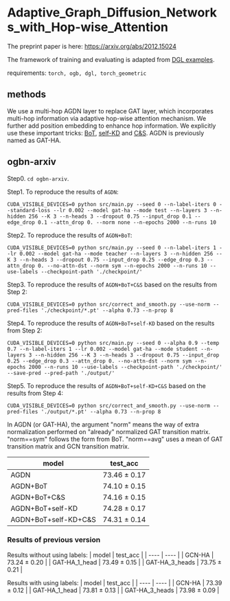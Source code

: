 # Adaptive_Graph_Diffusion_Networks_with_Hop-wise_Attention

The preprint paper is here: https://arxiv.org/abs/2012.15024

The framework of training and evaluating is adapted from [DGL examples](https://github.com/dmlc/dgl/tree/master/examples/pytorch/ogb/ogbn-arxiv).

requirements: `torch, ogb, dgl, torch_geometric`

## methods
We use a multi-hop AGDN layer to replace GAT layer, which incorporates multi-hop information via adaptive hop-wise attention mechanism. We further add position embedding to enhance hop information. We explicitly use these important tricks: [BoT](https://github.com/Espylapiza/Bag-of-Tricks-for-Node-Classification-with-Graph-Neural-Networks), [self-KD](https://github.com/ShunliRen/dgl/tree/master/examples/pytorch/ogb/ogbn-arxiv) and [C&S](https://github.com/Chillee/CorrectAndSmooth). AGDN is previously named as GAT-HA.

## ogbn-arxiv

Step0. `cd ogbn-arxiv`.

Step1. To reproduce the results of `AGDN`:
```
CUDA_VISIBLE_DEVICES=0 python src/main.py --seed 0 --n-label-iters 0 --standard-loss --lr 0.002 --model gat-ha --mode test --n-layers 3 --n-hidden 256 --K 3 --n-heads 3 --dropout 0.75 --input_drop 0.1 --edge_drop 0.1 --attn_drop 0. --norm none --n-epochs 2000 --n-runs 10
```

Step2. To reproduce the results of `AGDN+BoT`:
```
CUDA_VISIBLE_DEVICES=0 python src/main.py --seed 0 --n-label-iters 1 --lr 0.002 --model gat-ha --mode teacher --n-layers 3 --n-hidden 256 --K 3 --n-heads 3 --dropout 0.75 --input_drop 0.25 --edge_drop 0.3 --attn_drop 0. --no-attn-dst --norm sym --n-epochs 2000 --n-runs 10 --use-labels --checkpoint-path './checkpoint/'
```

Step3. To reproduce the results of `AGDN+BoT+C&S` based on the results from Step 2:
```
CUDA_VISIBLE_DEVICES=0 python src/correct_and_smooth.py --use-norm --pred-files './checkpoint/*.pt' --alpha 0.73 --n-prop 8
```

Step4. To reproduce the results of `AGDN+BoT+self-KD` based on the results from Step 2:
```
CUDA_VISIBLE_DEVICES=0 python src/main.py --seed 0 --alpha 0.9 --temp 0.7 --n-label-iters 1 --lr 0.002 --model gat-ha --mode student --n-layers 3 --n-hidden 256 --K 3 --n-heads 3 --dropout 0.75 --input_drop 0.25 --edge_drop 0.3 --attn_drop 0. --no-attn-dst --norm sym --n-epochs 2000 --n-runs 10 --use-labels --checkpoint-path './checkpoint/' --save-pred --pred-path './output/'
```

Step5. To reproduce the results of `AGDN+BoT+self-KD+C&S` based on the results from Step 4:
```
CUDA_VISIBLE_DEVICES=0 python src/correct_and_smooth.py --use-norm --pred-files './output/*.pt' --alpha 0.73 --n-prop 8
```

In AGDN (or GAT-HA), the argument "norm" means the way of extra normalization performed on "already" normalized GAT transition matrix. "norm==sym" follows the form from BoT. "norm==avg" uses a mean of GAT transition matrix and GCN transition matrix.

|  model   | test_acc  |
|  ----  | ----  |
| AGDN | 73.46 ± 0.17 |
| AGDN+BoT  | 74.10 ± 0.15 |
| AGDN+BoT+C&S  | 74.16 ± 0.15 |
| AGDN+BoT+self-KD | 74.28 ± 0.17 |
| AGDN+BoT+self-KD+C&S | 74.31 ± 0.14 |


### Results of previous version

Results without using labels:
|  model   | test_acc  |
|  ----  | ----  |
| GCN-HA  | 73.24 ± 0.20 |
| GAT-HA_1_head  | 73.49 ± 0.15 |
| GAT-HA_3_heads | 73.75 ± 0.21 |

Results with using labels:
|  model   | test_acc  |
|  ----  | ----  |
| GCN-HA  | 73.39 ± 0.12 |
| GAT-HA_1_head  | 73.81 ± 0.13 |
| GAT-HA_3_heads | 73.98 ± 0.09 |
